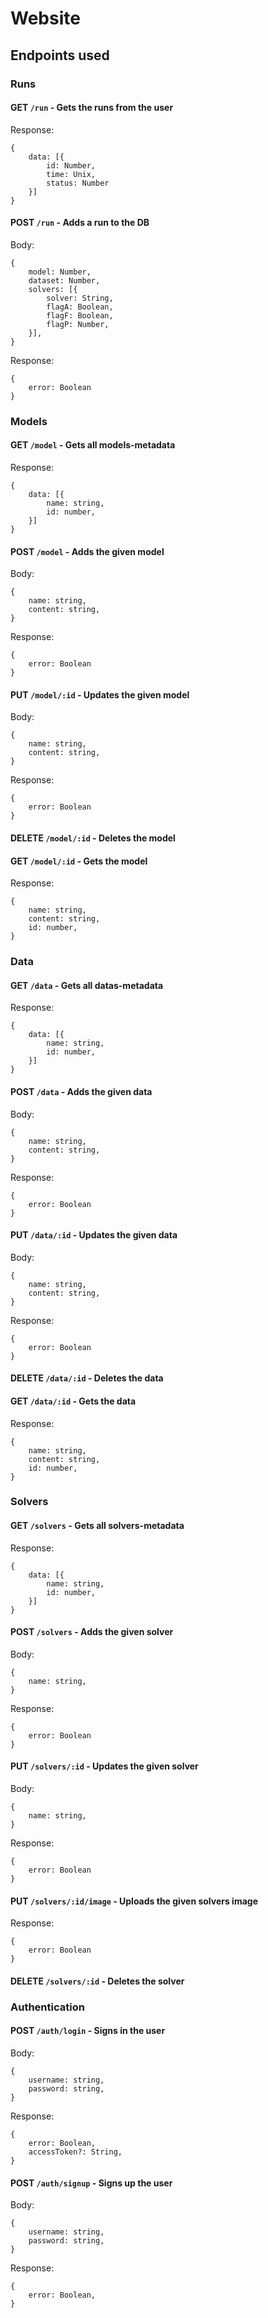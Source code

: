 # Website

## Endpoints used

### Runs
#### GET `/run` - Gets the runs from the user
Response:
```
{
    data: [{
        id: Number,
        time: Unix,
        status: Number
    }]
}
```

#### POST `/run` - Adds a run to the DB
Body:
```
{
    model: Number,
    dataset: Number,
    solvers: [{
        solver: String,
        flagA: Boolean,
        flagF: Boolean,
        flagP: Number,
    }],
}
```
Response:
```
{
    error: Boolean
}
```

### Models
#### GET `/model` - Gets all models-metadata
Response:
```
{
    data: [{
        name: string,
        id: number,
    }]
}
```

#### POST `/model` - Adds the given model
Body:
```
{
    name: string,
    content: string,
}
```
Response:
```
{
    error: Boolean
}
```
#### PUT `/model/:id` - Updates the given model
Body:
```
{
    name: string,
    content: string,
}
```
Response:
```
{
    error: Boolean
}
```

#### DELETE `/model/:id` - Deletes the model

#### GET `/model/:id` - Gets the model
Response:
```
{
    name: string,
    content: string,
    id: number,
}
```

### Data
#### GET `/data` - Gets all datas-metadata
Response:
```
{
    data: [{
        name: string,
        id: number,
    }]
}
```

#### POST `/data` - Adds the given data
Body:
```
{
    name: string,
    content: string,
}
```
Response:
```
{
    error: Boolean
}
```
#### PUT `/data/:id` - Updates the given data
Body:
```
{
    name: string,
    content: string,
}
```
Response:
```
{
    error: Boolean
}
```

#### DELETE `/data/:id` - Deletes the data

#### GET `/data/:id` - Gets the data
Response:
```
{
    name: string,
    content: string,
    id: number,
}
```


### Solvers
#### GET `/solvers` - Gets all solvers-metadata
Response:
```
{
    data: [{
        name: string,
        id: number,
    }]
}
```

#### POST `/solvers` - Adds the given solver
Body:
```
{
    name: string,
}
```
Response:
```
{
    error: Boolean
}
```
#### PUT `/solvers/:id` - Updates the given solver
Body:
```
{
    name: string,
}
```
Response:
```
{
    error: Boolean
}
```
#### PUT `/solvers/:id/image` - Uploads the given solvers image

Response:
```
{
    error: Boolean
}
```

#### DELETE `/solvers/:id` - Deletes the solver


### Authentication

#### POST `/auth/login` - Signs in the user
Body:
```
{
    username: string,
    password: string,
}
```
Response:
```
{
    error: Boolean,
    accessToken?: String,
}
```

#### POST `/auth/signup` - Signs up the user
Body:
```
{
    username: string,
    password: string,
}
```
Response:
```
{
    error: Boolean,
}
```
